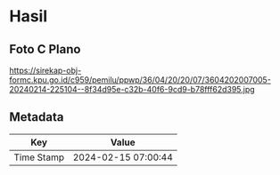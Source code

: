 # Hasil

## Foto C Plano

https://sirekap-obj-formc.kpu.go.id/c959/pemilu/ppwp/36/04/20/20/07/3604202007005-20240214-225104--8f34d95e-c32b-40f6-9cd9-b78fff62d395.jpg


## Metadata

| Key        | Value               |
| ---------- | ------------------- |
| Time Stamp | 2024-02-15 07:00:44 |



